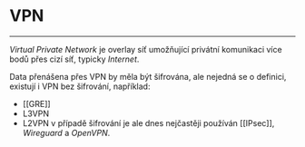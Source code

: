 # VPN
---

*Virtual Private Network* je overlay síť umožňující privátní komunikaci více bodů přes cizí síť, typicky *Internet*.

Data přenášena přes VPN by měla být šifrována, ale nejedná se o definici, existují i VPN bez šifrování, například:
- [[GRE]]
- L3VPN
- L2VPN
v případě šifrování je ale dnes nejčastěji používán [[IPsec]], *Wireguard* a *OpenVPN*.